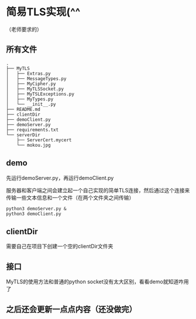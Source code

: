 # 简易TLS实现(^^
（老师要求的）

## 所有文件
    .
    ├── MyTLS
    │   ├── Extras.py
    │   ├── MessageTypes.py
    │   ├── MyCipher.py
    │   ├── MyTLSSocket.py
    │   ├── MyTSLExceptions.py
    │   ├── MyTypes.py
    │   └── __init__.py
    ├── README.md
    ├── clientDir
    ├── demoClient.py
    ├── demoServer.py
    ├── requirements.txt
    └── serverDir
        ├── ServerCert.mycert
        └── mokou.jpg

## demo

先运行demoServer.py，再运行demoClient.py

服务器和客户端之间会建立起一个自己实现的简单TLS连接，然后通过这个连接来传输一些文本信息和一个文件（在两个文件夹之间传输）

    python3 demoServer.py &
    python3 demoClient.py

## clientDir

需要自己在项目下创建一个空的clientDir文件夹

## 接口
MyTLS的使用方法和普通的python socket没有太大区别，看看demo就知道咋用了

## 之后还会更新一点点内容（还没做完）

